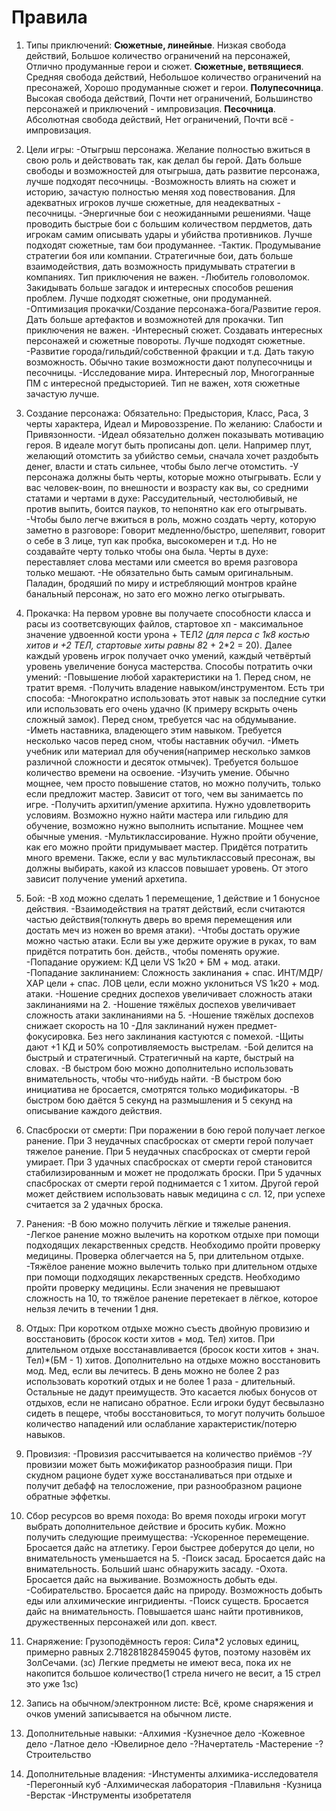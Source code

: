 # Правила
1.  Типы приключений:
__Сюжетные, линейные__. Низкая свобода действий, Большое количество ограничений на персонажей, Отлично продуманные герои и сюжет.
__Сюжетные, ветвящиеся__. Средняя свобода действий, Небольшое количество ограничений на пресонажей, Хорошо продуманные сюжет и герои.
__Полупесочница__. Высокая свобода действий, Почти нет ограничений, Большинство персонажей и приключений - импровизация.
__Песочница__. Абсолютная свобода действий, Нет ограничений, Почти всё - импровизация.

2. Цели игры:
-Отыгрыш персонажа. Желание полностью вжиться в свою роль и действовать так, как делал бы герой. 
Дать больше свободы и возможностей для отыгрыша, дать развитие персонажа, лучше подходят песочницы.
-Возможность влиять на сюжет и историю, зачастую полностью меняя ход повествования.
Для адекватных игроков лучше сюжетные, для неадекватных - песочницы.
-Энергичные бои с неожиданными решениями. Чаще проводить быстрые бои с большим количеством пердметов, дать игрокам самим описывать удары и убийства противников.
Лучше подходят сюжетные, там бои продуманнее.
-Тактик. Продумывание стратегии боя или компании. Стратегичные бои, дать больше взаимодействия, дать возможность придумывать стратегии в компаниях.
Тип приключения не важен.
-Любитель головоломок. Закидывать больше загадок и интересных способов решения проблем.
Лучше подходят сюжетные, они продуманней.
-Оптимизация прокачки/Создание персонажа-бога/Развитие героя. Дать больше артефактов и возможнотей для прокачки.
Тип приключения не важен.
-Интересный сюжет. Создавать интересных персонажей и сюжетные повороты.
Лучше подходят сюжетные.
-Развитие города/гильдий/собственной фракции и т.д. Дать такую возможность.
Обычно такие возможности дают полупесочницы и песочницы.
-Исследование мира. Интересный лор, Многогранные ПМ с интересной предысторией.
Тип не важен, хотя сюжетные  зачастую лучше.

3. Создание персонажа:
Обязательно: Предыстория, Класс, Раса, 3 черты характера, Идеал и Мировоззрение.
По желанию: Слабости и Привязонности.
-Идеал обязательно должен показывать мотивацию героя. В идеале могут быть прописаны доп. цели.
Например плут, желающий отомстить за убийство семьи, сначала хочет раздобыть денег, власти и стать сильнее, чтобы было легче отомстить.
-У персонажа должны быть черты, которые можно отыгрывать. Если у вас человек-воин, по внешности и возрасту как вы, со средними статами и чертами в духе: 
Рассудительный, честолюбивый, не против выпить, боится пауков, то непонятно как его отыгрывать.
-Чтобы было легче вжиться в роль, можно создать черту, которую заметно в разговоре: Говорит медленно/быстро, шепелявит, говорит о себе в 3 лице, туп как пробка, высокомерен и т.д.
Но не создавайте черту только чтобы она была. Черты в духе: переставляет слова местами или смеется во время разговора только мешают.
-Не обязательно быть самым оригинальным. Паладин, бродяший по миру и истребляющий монтров крайне банальный персонаж, но зато его можно легко отыгрывать.

4. Прокачка:
На первом уровне вы получаете способности класса и расы из соответсвующих файлов, стартовое хп - максимальное значение удвоенной кости урона + ТЕЛ*2
(для перса с 1к8 костью хитов и +2 ТЕЛ, стартовые хиты равны 8*2 + 2*2 = 20).
Далее каждый уровень игрок получает очко умений, каждый четвёртый уровень увеличение бонуса мастерства. 
Способы потратить очки умений:
-Повышение любой характеристики на 1. Перед сном, не тратит время.
-Получить владение навыком/инструментом. Есть три способа:
	-Многократно использовать этот навык за последние сутки или использовать его очень удачно (К примеру вскрыть очень сложный замок). Перед сном, требуется час на обдумывание.
	-Иметь наставника, владеющего этим навыком. Требуется несколько часов перед сном, чтобы наставник обучил.
	-Иметь учебник или материал для обучения(например несколько замков различной сложности и десяток отмычек). Требуется большое количество времени на освоение.
-Изучить умение. Обычно мощнее, чем просто повышение статов, но можно получить, только если предложит мастер. Зависит от того, чем вы занимаетсь по игре.
-Получить архитип/умение архитипа. Нужно удовлетворить условиям. Возможно нужно найти мастера или гильдию для обучение, возможно нужно выполнить испытание. Мощнее чем обычные умения.
-Мультиклассирование. Нужно пройти обучение, как его можно пройти придумывает мастер. Придётся потратить много времени.
Также, если у вас мультиклассовый пресонаж, вы должны выбирать, какой из классов повышает уровень. От этого зависит получение умений архетипа.

5. Бой:
-В ход можно сделать 1 перемещение, 1 действие и 1 бонусное действия.
-Взаимодействия на тратят действий, если считаются частью действия(толкнуть дверь во время перемещения или достать меч из ножен во время атаки).
-Чтобы достать оружие можно частью атаки. Если вы уже держите оружие в руках, то вам придётся потратить бон. действ., чтобы поменять оружие.
-Попадание оружием: КД цели VS 1к20 + БМ + мод. атаки.
-Попадание заклинанием: Сложность заклинания + спас. ИНТ/МДР/ХАР цели + спас. ЛОВ цели, если можно уклониться VS 1к20 + мод. атаки.
-Ношение средних доспехов увеличивает сложность атаки заклинаниями на 2.
-Ношение тяжёлых доспехов увеличивает сложность атаки заклинаниями на 5.
-Ношение тяжёлых доспехов снижает скорость на 10
-Для заклинаний нужен предмет-фокусировка. Без него заклинания кастуются с помехой.
-Щиты дают +1 КД и 50% сопротивляемость выстрелам.
-Бой делится на быстрый и стратегичный. Стратегичный на карте, быстрый на словах.
-В быстром бою можно дополнительно использовать внимательность, чтобы что-нибудь найти.
-В быстром бою инициатива не бросается, смотрятся только модификаторы.
-В быстром бою даётся 5 секунд на размышления и 5 секунд на описывание каждого действия.

6. Спасброски от смерти:
При поражении в бою герой получает легкое ранение.
При 3 неудачных спасбросках от смерти герой получает тяжелое ранение.
При 5 неудачных спасбросках от смерти герой умирает.
При 3 удачных спасбросках от смерти герой становится стабилизированным и может не продолжать броски.
При 5 удачных спасбросках от смерти герой поднимается с 1 хитом.
Другой герой может действием использовать навык медицина с сл. 12, при успехе считается за 2 удачных броска.

7. Ранения:
-В бою можно получить лёгкие и тяжелые ранения.
-Легкое ранение можно вылечить на коротком отдыхе при помощи подходящих лекарственных средств. Необходимо пройти проверку медицины. Проверка облегчается на 5, при длительном отдыхе.
-Тяжёлое ранение можно вылечить только при длительном отдыхе при помощи подходящих лекарственных средств. Необходимо пройти проверку медицины.
Если значения не превышают сложность на 10, то тяжёлое ранение перетекает в лёгкое, которое нельзя лечить в течении 1 дня.

8. Отдых:
При коротком отдыхе можно съесть двойную провизию и восстановить (бросок кости хитов + мод. Тел) хитов.
При длительном отдыхе восстанавливается (бросок кости хитов + знач. Тел)*(БМ - 1) хитов.
Дополнительно на отдыхе можно восстановить мод. Мед, если вы лечитесь.
В день можно не более 2 раз использовать короткий отдых и не более 1 раза - длительный. Остальные не дадут преимуществ. Это касается любых бонусов от отдыхов, если не написано обратное.
Если игроки будут бесвылазно сидеть в пещере, чтобы восстановиться, то могут получить большое количество нападений или ослаблание характеристик/потерю навыков.

9. Провизия:
-Провизия рассчитывается на количество приёмов
-?У провизии может быть можификатор разнообразия пищи. При скудном рационе будет хуже восстаналиваться при отдыхе и получит дебафф на телосложение, при разнообразном рационе обратные эффеткы.

10. Сбор ресурсов во время похода:
Во время походы игроки могут выбрать дополнительное действие и бросить кубик. Можно получить следующие преимущества:
-Ускоренное перемещение. Бросается дайс на атлетику. Герои быстрее доберутся до цели, но внимательность уменьшается на 5.
-Поиск засад. Бросается дайс на внимательность. Больший шанс обнаружить засаду.
-Охота. Бросается дайс на выживание. Возможность добыть еды.
-Собирательство. Бросается дайс на природу. Возможность добыть еды или алхимические ингридиенты.
-Поиск существ. Бросается дайс на внимательность. Повышается шанс найти противников, дружественных персонажей или доп. квест.

11. Снаряжение:
Грузоподёмность героя: Сила*2 условых единиц, примерно равных 2.718281828459045 футов, поэтому назовём их ЗолСечами. (зс)
Легкие предметы не имеют веса, пока их не накопится большое количество(1 стрела ничего не весит, а 15 стрел это уже 1зс)

12. Запись на обычном/электронном листе:
Всё, кроме снаряжения и очков умений записывается на обычном листе.

13. Дополнительные навыки:
-Алхимия
-Кузнечное дело
-Кожевное дело
-Латное дело
-Ювелирное дело
-?Начертатель
-Мастерение
-?Строительство

14. Дополнительные владения:
-Инстументы алхимика-исследователя
-Перегонный куб
-Алхимическая лаборатория
-Плавильня
-Кузница
-Верстак
-Инструменты изобретателя